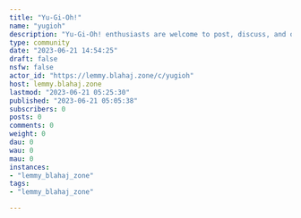```yaml
---
title: "Yu-Gi-Oh!" 
name: "yugioh"
description: "Yu-Gi-Oh! enthusiasts are welcome to post, discuss, and or share content related to the franchise. ---------------------------------------Keep it respectful. NSFW is not permitted since this series is targeted to all ages. Avoid off topic posts or spamming. Credit the artist. Lastly, Advertising must go through moderator approval."
type: community
date: "2023-06-21 14:54:25"
draft: false
nsfw: false
actor_id: "https://lemmy.blahaj.zone/c/yugioh"
host: lemmy.blahaj.zone
lastmod: "2023-06-21 05:25:30"
published: "2023-06-21 05:05:38"
subscribers: 0
posts: 0
comments: 0
weight: 0
dau: 0
wau: 0
mau: 0
instances:
- "lemmy_blahaj_zone"
tags: 
- "lemmy_blahaj_zone"

---
```

